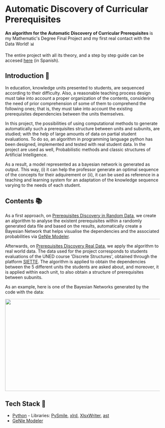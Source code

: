 # Automatic Discovery of Curricular Prerequisites

**An algorithm for the Automatic Discovery of Curricular Prerequisites** is my Mathematic's Degree Final Project and my first real contact with the Data World! :bar_chart:

The entire project with all its theory, and a step by step guide can be accesed [here](FinalDegreeProject.pdf) (in Spanish).

## Introduction :loudspeaker:

In education, knowledge units presented to students, are sequenced according to their
difficulty. Also, a reasonable teaching process design must take into account a proper
organization of the contents, considering the need of prior comprehension of some of
them to comprehend the following ones; that is, they must take into account the existing
prerequisites dependencies between the units themselves.

In this project, the possibilities of using computational methods to generate
automatically such a prerequisites structure between units and subunits, are studied;
with the help of large amounts of data on partial student evaluations. To do so, an algorithm
in programming language python has been designed, implemented and tested
with real student data. In the project are used as well, Probabilistic methods and classic
structures of Artificial Intelligence.

As a result, a model represented as a bayesian network is generated as output. This
way, (i) it can help the professor generate an optimal sequence of the concepts for their
adquirement or (ii), it can be used as reference in a teaching and learning system for an
adaptation of the knowledge sequence varying to the needs of each student.

## Contents :books:

As a first approach, on [Prerequisites Discovery in Random Data](https://github.com/sararuizruiz/Automatic-Prerequisite-Discovery/tree/812ae652d23eaf1b8b041b6fb23fa4fe70a0b6a2/Prerequisites%20Discovery%20in%20Random%20Data), we create an algorithm to analyse the existent prerequisites within a randomly generated data file and based on the results, automatically create a Bayesian Network that helps visualise the dependencies and the associated probabilities via [GeNIe Modeler](https://www.bayesfusion.com/genie/).

Afterwards, on [Prerequisites Discovery Real Data](https://github.com/sararuizruiz/Automatic-Prerequisite-Discovery/tree/812ae652d23eaf1b8b041b6fb23fa4fe70a0b6a2/Prerequisites%20Discovery%20Real%20Data), we apply the algorithm to real world data. The data used for the project corresponds to students evaluations of the 
UNED course 'Discrete Structures', obtained through the platform [SIETTE](https://www.siette.org). The algorithm is applied to obtain the dependencies between the 5 different units the students are asked about, and moreover, it is applied within each unit, to also obtain a structure of prerequisites between subunits.

As an example, here is one of the Bayesian Networks generated by the code with the data:

<img src="[https://github.com/sararuizruiz/Automatic-Prerequisite-Discovery/assets/75987848/bdc27ea0-5ca1-4d6d-9ca1-3d52d5170bee](https://github.com/sararuizruiz/Automatic-Prerequisite-Discovery/assets/75987848/57c6066f-5dd5-420a-a6d3-84a082a53ac5)" width="600" height="300">

## Tech Stack :wrench:

* [Python](https://www.python.org) - Libraries: [PySmile](https://www.bayesfusion.com/2018/04/03/pysmile-released/), [xlrd](https://xlrd.readthedocs.io/en/latest/), [XlsxWriter](https://pypi.org/project/XlsxWriter/), [ast](https://docs.python.org/3/library/ast.html)
* [GeNIe Modeler](https://www.bayesfusion.com/genie/)






